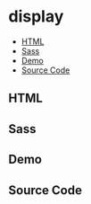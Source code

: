 # display

- [HTML](#html)
- [Sass](#sass)
- [Demo](#demo)
- [Source Code](#source-code)

## HTML



## Sass



## Demo



## Source Code
